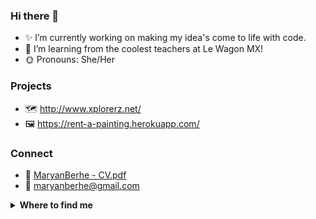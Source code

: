 ### Hi there 👋

- ✨ I’m currently working on making my idea's come to life with code.
- 🧠 I’m learning from the coolest teachers at Le Wagon MX!
- 🌞 Pronouns: She/Her

### Projects
- 🗺 http://www.xplorerz.net/
- 🖼 https://rent-a-painting.herokuapp.com/

### Connect 
- 📄 [MaryanBerhe - CV.pdf](https://github.com/mberhe23/mberhe23/files/7723565/MaryanBerhe.-.CV.pdf)
- 📧 maryanberhe@gmail.com
<details>
  <summary><b>Where to find me</b></summary>

[![Github](https://img.shields.io/badge/-Github-181717?style=for-the-badge&logo=Github&logoColor=white)](https://github.com/mberhe23)
[![LinkedIn](https://img.shields.io/badge/-LinkedIn-0077B5?style=for-the-badge&logo=LinkedIn&logoColor=white)](https://www.linkedin.com/in/mberhe23)
[![Twitter](https://img.shields.io/badge/-Twitter-1DA1F2?style=for-the-badge&logo=Twitter&logoColor=white)](https://twitter.com/mberhe23)
[![Gmail](https://img.shields.io/badge/-Gmail-EA4335?style=for-the-badge&logo=Gmail&logoColor=white)](https://maryanberhe@gmail.com)

</details>


<!--
**mberhe23/mberhe23** is a ✨ _special_ ✨ repository because its `README.md` (this file) appears on your GitHub profile.

Here are some ideas to get you started:

- 🔭 I’m currently working on making my idea's come to life with code.
- 🌱 I’m currently learning from the coolest teachers at Le Wagon MX!
- 👯 I’m looking to collaborate on ...
- 🤔 I’m looking for help with ...
- 💬 Ask me about ...
- 📫 How to reach me: ...
- 😄 Pronouns: She/Her
- ⚡ Fun fact: ...
-->
